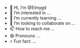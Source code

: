 - 👋 Hi, I’m @Elmygd
- 👀 I’m interested in ...
- 🌱 I’m currently learning ...
- 💞️ I’m looking to collaborate on ...
- 📫 How to reach me ...
- 😄 Pronouns: ...
- ⚡ Fun fact: ...

<!---
Elmygd/Elmygd is a ✨ special ✨ repository because its `README.md` (this file) appears on your GitHub profile.
You can click the Preview link to take a look at your changes.
--->
